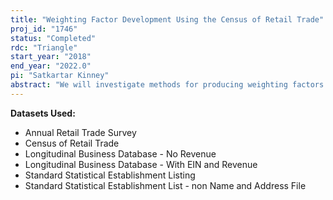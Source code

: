 ```yaml
---
title: "Weighting Factor Development Using the Census of Retail Trade"
proj_id: "1746"
status: "Completed"
rdc: "Triangle"
start_year: "2018"
end_year: "2022.0"
pi: "Satkartar Kinney"
abstract: "We will investigate methods for producing weighting factors using data from the Census Bureau’s Census of Retail Trade (CRT). This research will provide insight into the quality of North American Industrial Classification System codes and corresponding sales figures for food and beverage categories in the CRT by benchmarking CRT sales figures for these categories against industry classification and product line data from external Infoscan data provided by Information Resources Inc. We will generate weighting factors for the CRT data by industry, geographic area, and year, and investigate potential methodologies for generating such weighting factors in between Economic Census years."
---
```


**Datasets Used:**

  - Annual Retail Trade Survey 
  - Census of Retail Trade 
  - Longitudinal Business Database - No Revenue 
  - Longitudinal Business Database - With EIN and Revenue 
  - Standard Statistical Establishment Listing 
  - Standard Statistical Establishment List - non Name and Address File 

